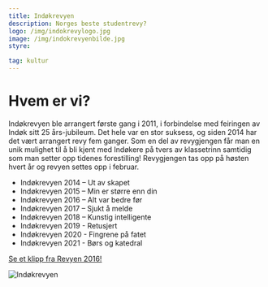 ```yaml
---
title: Indøkrevyen
description: Norges beste studentrevy?
logo: /img/indokrevylogo.jpg
image: /img/indokrevyenbilde.jpg
styre:

tag: kultur
---
```


# Hvem er vi?

Indøkrevyen ble arrangert første gang i 2011, i forbindelse med feiringen av Indøk sitt 25 års-jubileum. Det hele var en stor suksess, og siden 2014 har det vært arrangert revy fem ganger. Som en del av revygjengen får man en unik mulighet til å bli kjent med Indøkere på tvers av klassetrinn samtidig som man setter opp tidenes forestilling!
Revygjengen tas opp på høsten hvert år og revyen settes opp i februar.

- Indøkrevyen 2014 – Ut av skapet
- Indøkrevyen 2015 – Min er større enn din
- Indøkrevyen 2016 – Alt var bedre før
- Indøkrevyen 2017 – Sjukt å melde
- Indøkrevyen 2018 – Kunstig intelligente
- Indøkrevyen 2019 - Retusjert
- Indøkrevyen 2020 - Fingrene på fatet
- Indøkrevyen 2021 - Børs og katedral

[Se et klipp fra Revyen 2016!](https://youtu.be/sepqsdHY9C0)

![Indøkrevyen](/img/indokrevyenbilde.jpg)

